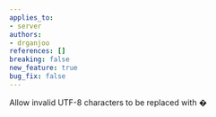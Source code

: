```yaml
---
applies_to:
- server
authors:
- drganjoo
references: []
breaking: false
new_feature: true
bug_fix: false
---
```

Allow invalid UTF-8 characters to be replaced with � 
